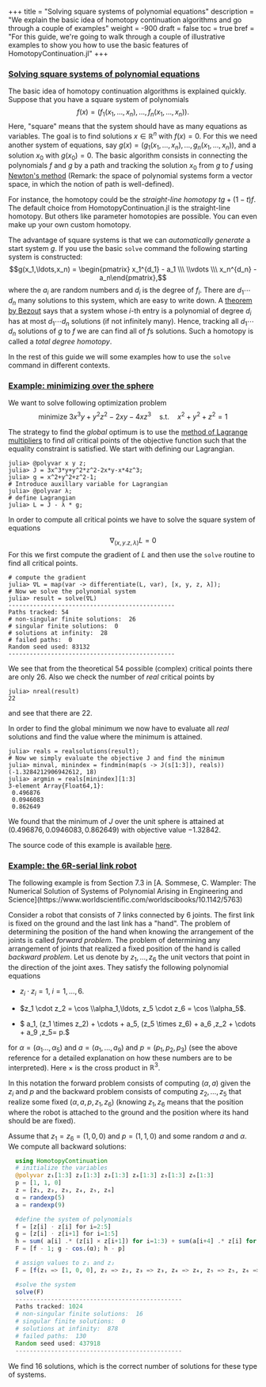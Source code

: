 +++
title = "Solving square systems of polynomial equations"
description = "We explain the basic idea of homotopy continuation algorithms and go through a couple of examples"
weight = -900
draft = false
toc = true
bref = "For this guide, we're going to walk through a couple of illustrative examples to show you how to use the basic features of HomotopyContinuation.jl"
+++

<h3 class="section-head" id="intro1"><a href="#intro1">Solving square systems of polynomial equations</a></h3>

The basic idea of homotopy continuation algorithms is explained quickly. Suppose that you have a square system of polynomials $$f(x)=(f_1(x_1,\ldots,x_n),\ldots,f_n(x_1,\ldots,x_n)).$$ Here, "square" means that the system should have as many equations as variables. The goal is to find solutions $x\in \mathbb{R}^n$ with $f(x)=0$. For this we need another system of equations, say $g(x)=(g_1(x_1,\ldots,x_n),\ldots,g_n(x_1,\ldots,x_n))$, and a solution $x_0$ with $g(x_0)=0$. The basic algorithm consists in connecting the polynomials $f$ and $g$ by a path and tracking the solution $x_0$ from $g$ to $f$ using [Newton's method](https://en.wikipedia.org/wiki/Newton%27s_method) (Remark: the space of polynomial systems form a vector space, in which the notion of path is well-defined).

For instance, the homotopy could be the *straight-line homotopy* $tg + (1-t)f$. The default choice from HomotopyContinuation.jl is the straight-line homotopy. But others like parameter homotopies are possible. You can even make up your own custom homotopy.

The advantage of square systems is that we can *automatically generate* a start system $g$. If you use the basic `solve` command the following starting system is constructed:
  $$g(x_1,\ldots,x_n) = \begin{pmatrix} x_1^{d_1} - a_1 \\\ \\vdots \\\  x_n^{d_n} - a_n\end{pmatrix},$$
where the $a_i$ are random numbers and $d_i$ is the degree of $f_i$. There are $d_1\cdots d_n$ many solutions to this system, which are easy to write down. A [theorem by Bezout](https://en.wikipedia.org/wiki/Bézout%27s_theorem#Intersection_multiplicity) says that a system whose $i$-th entry is a polynomial of degree $d_i$ has at most $d_1\cdots d_n$ solutions (if not infinitely many). Hence, tracking all $d_1\cdots d_n$ solutions of $g$ to $f$ we are can find all of $f\text{s}$ solutions. Such a homotopy is called a *total degree homotopy*.

In the rest of this guide we will some examples how to use the `solve` command in different contexts.


<h3 class="section-head" id="h-lagrangian"><a href="#h-lagrangian">Example: minimizing over the sphere</a></h3>

We want to solve following optimization problem
$$\text{minimize} \; 3x^3y+y^2z^2-2xy-4xz^3 \quad \text{s.t.} \quad x^2+y^2+z^2=1$$

The strategy to find the *global* optimum is to use the [method of Lagrange multipliers](https://en.wikipedia.org/wiki/Lagrange_multiplier)
to find *all* critical points of the objective function such that the equality constraint is satisfied.
We start with defining our Lagrangian.
```julia-repl
julia> @polyvar x y z;
julia> J = 3x^3*y+y^2*z^2-2x*y-x*4z^3;
julia> g = x^2+y^2+z^2-1;
# Introduce auxillary variable for Lagrangian
julia> @polyvar λ;
# define Lagrangian
julia> L = J - λ * g;
```

In order to compute all critical points we have to solve the square system of equations
$$\nabla_{(x,y.z,\lambda)}L = 0$$
For this we first compute the gradient of $L$ and then use the `solve` routine to find all critical points.
```julia-repl
# compute the gradient
julia> ∇L = map(var -> differentiate(L, var), [x, y, z, λ]);
# Now we solve the polynomial system
julia> result = solve(∇L)
-----------------------------------------------
Paths tracked: 54
# non-singular finite solutions:  26
# singular finite solutions:  0
# solutions at infinity:  28
# failed paths:  0
Random seed used: 83132
-----------------------------------------------
```
We see that from the theoretical 54 possible (complex) critical points there are only 26.
Also we check the number of *real* critical points by
```julia-repl
julia> nreal(result)
22
```
and see that there are 22.

In order to find the global minimum we now have to evaluate all *real* solutions and find the value where the minimum is attained.
```julia-repl
julia> reals = realsolutions(result);
# Now we simply evaluate the objective J and find the minimum
julia> minval, minindex = findmin(map(s -> J(s[1:3]), reals))
(-1.3284212906942612, 18)
julia> argmin = reals[minindex][1:3]
3-element Array{Float64,1}:
 0.496876
 0.0946083
 0.862649
```
We found that the minimum of $J$ over the unit sphere is attained at $(0.496876, 0.0946083, 0.862649)$ with objective value $-1.32842$.

The source code of this example is available [here](https://github.com/JuliaHomotopyContinuation/HomotopyContinuation.jl/blob/master/examples/minimization.jl).


<h3 class="section-head" id="h-lagrangian"><a href="#h-lagrangian">Example: the 6R-serial link robot</a></h3>
The following example is from Section 7.3 in [A. Sommese, C. Wampler: The Numerical Solution of Systems of Polynomial Arising in Engineering and Science](https://www.worldscientific.com/worldscibooks/10.1142/5763)

Consider a robot that consists of 7 links connected by 6 joints. The first link is fixed on the ground and the last link has a "hand". The problem of determining the position of the hand when knowing the arrangement of the joints is called  *forward problem*. The problem of determining any arrangement of joints that realized a fixed position of the hand is called *backward problem*. Let us denote by $z_1,\ldots,z_6$ the unit vectors that point in the direction of the joint axes.  They satisfy the following polynomial equations

* $z_i \cdot z_i = 1,\; i=1,\ldots,6.$

* $z_1 \cdot z_2 = \cos \\alpha_1,\ldots, z_5 \cdot z_6 = \cos \\alpha_5$.

* $ a_1\, (z_1 \times z_2) + \cdots + a_5\, (z_5 \times z_6) + a_6 \,z_2 + \cdots + a_9  \,z_5= p.$

for $\alpha=(\alpha_1\ldots, \alpha_5)$ and $a=(a_1,\ldots,a_9)$ and $p=(p_1,p_2,p_3)$ (see the above reference for a detailed explanation on how these numbers are to be interpreted). Here $\times$ is the cross product in $\mathbb{R}^3$.

In this notation the forward problem consists of computing $(\alpha,a)$ given the $z_i$ and $p$ and the backward problem consists of computing  $z_2,\ldots,z_5$ that realize some fixed $(\alpha,a,p,z_1,z_6)$ (knowing $z_1,z_6$ means that the position where the robot is attached to the ground  and the position where its hand should be are fixed).

Assume that $z_1 = z_6 = (1,0,0)$ and $p=(1,1,0)$ and some random $a$ and $\alpha$. We compute all backward solutions:
```julia
  using HomotopyContinuation
  # initialize the variables
  @polyvar z₁[1:3] z₂[1:3] z₃[1:3] z₄[1:3] z₅[1:3] z₆[1:3]
  p = [1, 1, 0]
  z = [z₁, z₂, z₃, z₄, z₅, z₆]
  α = randexp(5)
  a = randexp(9)

  #define the system of polynomials
  f = [z[i] ⋅ z[i] for i=2:5]
  g = [z[i] ⋅ z[i+1] for i=1:5]
  h = sum( a[i] .* (z[i] × z[i+1]) for i=1:3) + sum(a[i+4] .* z[i] for i=2:5)
  F = [f - 1; g - cos.(α); h - p]

  # assign values to z₁ and z₂
  F = [f(z₁ => [1, 0, 0], z₂ => z₂, z₃ => z₃, z₄ => z₄, z₅ => z₅, z₆ => [1,0,0]) for f in F]

  #solve the system
  solve(F)
  -----------------------------------------------
  Paths tracked: 1024
  # non-singular finite solutions:  16
  # singular finite solutions:  0
  # solutions at infinity:  878
  # failed paths:  130
  Random seed used: 437918
  -----------------------------------------------
```
We find 16 solutions, which is the correct number of solutions for these type of systems.
